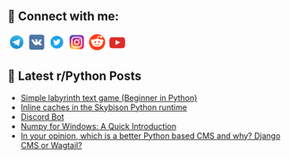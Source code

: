 ## 🔎 Connect with me:
[<img src="https://github.com/bullbesh/bullbesh/blob/main/images/Telegram.png" width="32" height="32" />](https://t.me/bullbesh)
[<img src="https://github.com/bullbesh/bullbesh/blob/main/images/VK.png" width="32" height="32" />](https://vk.com/bullbesh)
[<img src="https://github.com/bullbesh/bullbesh/blob/main/images/Twitter.png" width="32" height="32" />](https://twitter.com/bullbesh1)
[<img src="https://github.com/bullbesh/bullbesh/blob/main/images/Instagram.png" width="32" height="32" />](https://www.instagram.com/bullbesh)
[<img src="https://github.com/bullbesh/bullbesh/blob/main/images/Reddit.png" width="32" height="32" />](https://www.reddit.com/user/bullbesh)
[<img src="https://github.com/bullbesh/bullbesh/blob/main/images/YouTube.png" width="32" height="32" />](https://www.youtube.com/channel/UCtfjRs6uzgq5mfm8S06WTcg)

## 📕 Latest r/Python Posts
<!-- BLOG-POST-LIST:START -->
- [Simple labyrinth text game &lpar;Beginner in Python&rpar;](https://www.reddit.com/r/Python/comments/ywtbec/simple_labyrinth_text_game_beginner_in_python/)
- [Inline caches in the Skybison Python runtime](https://www.reddit.com/r/Python/comments/yws129/inline_caches_in_the_skybison_python_runtime/)
- [Discord Bot](https://www.reddit.com/r/Python/comments/ywrphc/discord_bot/)
- [Numpy for Windows: A Quick Introduction](https://www.reddit.com/r/Python/comments/ywju7p/numpy_for_windows_a_quick_introduction/)
- [In your opinion, which is a better Python based CMS and why? Django CMS or Wagtail?](https://www.reddit.com/r/Python/comments/ywg9qh/in_your_opinion_which_is_a_better_python_based/)
<!-- BLOG-POST-LIST:END -->
